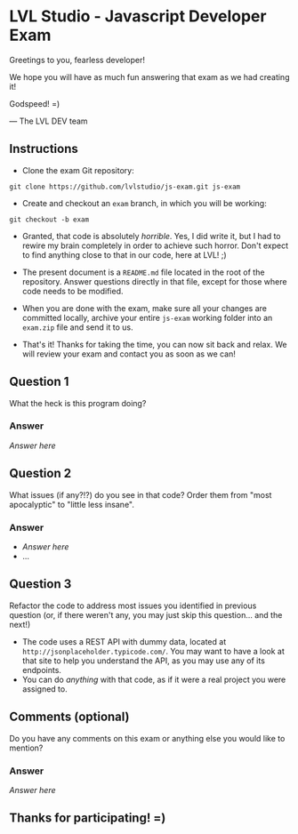 # LVL Studio - Javascript Developer Exam

Greetings to you, fearless developer!

We hope you will have as much fun answering that exam as we had creating it!

Godspeed! =)

— The LVL DEV team

## Instructions

- Clone the exam Git repository:

```
git clone https://github.com/lvlstudio/js-exam.git js-exam
```

- Create and checkout an `exam` branch, in which you will be working:

```
git checkout -b exam
```

- Granted, that code is absolutely *horrible*. Yes, I did write it, but I had to rewire my brain completely in order to achieve such horror. Don't expect to find anything close to that in our code, here at LVL! ;)
- The present document is a `README.md` file located in the root of the repository. Answer questions directly in that file, except for those where code needs to be modified.
- When you are done with the exam, make sure all your changes are committed locally, archive your entire `js-exam` working folder into an `exam.zip` file and send it to us.


- That's it! Thanks for taking the time, you can now sit back and relax. We will review your exam and contact you as soon as we can!

## Question 1

What the heck is this program doing?

### Answer

*Answer here*

## Question 2

What issues (if any?!?) do you see in that code? Order them from "most apocalyptic" to "little less insane".

### Answer

- *Answer here*
- ...

## Question 3

Refactor the code to address most issues you identified in previous question (or, if there weren't any, you may just skip this question… and the next!)

- The code uses a REST API with dummy data, located at `http://jsonplaceholder.typicode.com/`. You may want to have a look at that site to help you understand the API, as you may use any of its endpoints.
- You can do *anything* with that code, as if it were a real project you were assigned to.

## Comments (optional)

Do you have any comments on this exam or anything else you would like to mention?

### Answer

*Answer here*

## Thanks for participating! =)
